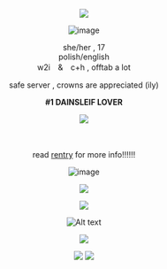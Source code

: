 <div align="center">

<div align="center">

![](https://img1.picmix.com/output/pic/normal/4/3/5/8/12218534_854e6.gif)

![image](https://64.media.tumblr.com/1e629852ff0e2aea8272c4af9e1e58df/510ad4e3bd20fa43-17/s400x600/509a5b2ee51c7dbc578fa42fb4f174380a236874.pnj)


<div align="center"> she/her , 17
<div align="center"> polish/english
<div align="center"> w2i　&　c+h   ,  offtab a lot

  safe server , crowns are appreciated (ily) 
 
 **#1 DAINSLEIF LOVER**
  
  ![](https://64.media.tumblr.com/3853b98a8ffc3d2707d6f49de11ea6c7/2b6109a88798b692-50/s75x75_c1/2649f64ddc16ac3eb4d964bb8ebcc440a39e0665.gifv)
<div align="center">　
<div align="center">  

  read [rentry](https://rentry.co/lesbianvampyrezfromouterspace) for more info!!!!!!

![image](https://64.media.tumblr.com/1e629852ff0e2aea8272c4af9e1e58df/510ad4e3bd20fa43-17/s400x600/509a5b2ee51c7dbc578fa42fb4f174380a236874.pnj)

![](https://64.media.tumblr.com/dd75959eabe7c20ee71ffcbb5345eaac/f6e0c2fab9433338-68/s250x400/1ad0e1728d9c16f3d4c3853c1f6ea5fe80126383.pnj)

![](https://komarev.com/ghpvc/?username=vampyrezcry&color=grey)

![Alt text](https://spotify-recently-played-readme.vercel.app/api?user=aprk7av7vx608vb8xnbyxnt4c)

![](https://media.tenor.com/OEzz8RSUqRgAAAAm/blinkie-blinkies.webp)

![](https://64.media.tumblr.com/171b910905e72f81f815be5ea4eb3375/5d696a7f4d95b9d3-2a/s100x200/23265f086277fd7906236e14d0d6091547918f64.gifv) ![](https://64.media.tumblr.com/4f56eb3d968bf2df0672560595178131/5d696a7f4d95b9d3-01/s100x200/a997aedcb03a126c629c5ed2e3a533d95274bd9f.gifv)
